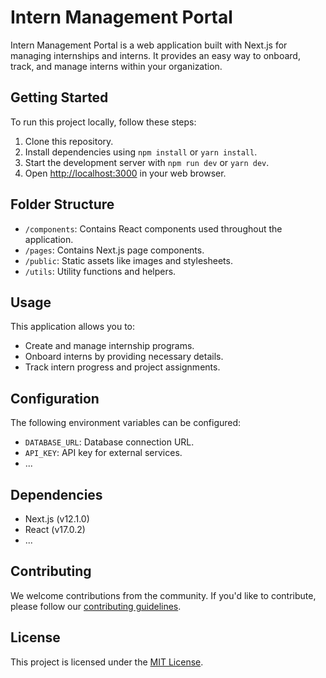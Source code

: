 # Intern Management Portal

Intern Management Portal is a web application built with Next.js for managing internships and interns. It provides an easy way to onboard, track, and manage interns within your organization.

## Getting Started

To run this project locally, follow these steps:

1. Clone this repository.
2. Install dependencies using `npm install` or `yarn install`.
3. Start the development server with `npm run dev` or `yarn dev`.
4. Open [http://localhost:3000](http://localhost:3000) in your web browser.

## Folder Structure

- `/components`: Contains React components used throughout the application.
- `/pages`: Contains Next.js page components.
- `/public`: Static assets like images and stylesheets.
- `/utils`: Utility functions and helpers.

## Usage

This application allows you to:

- Create and manage internship programs.
- Onboard interns by providing necessary details.
- Track intern progress and project assignments.

## Configuration

The following environment variables can be configured:

- `DATABASE_URL`: Database connection URL.
- `API_KEY`: API key for external services.
- ...

## Dependencies

- Next.js (v12.1.0)
- React (v17.0.2)
- ...

## Contributing

We welcome contributions from the community. If you'd like to contribute, please follow our [contributing guidelines](CONTRIBUTING.md).

## License

This project is licensed under the [MIT License](LICENSE).
